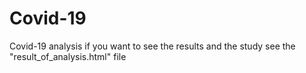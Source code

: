 # Covid-19
Covid-19 analysis
if you want to see the results and the study
see the "result_of_analysis.html" file
